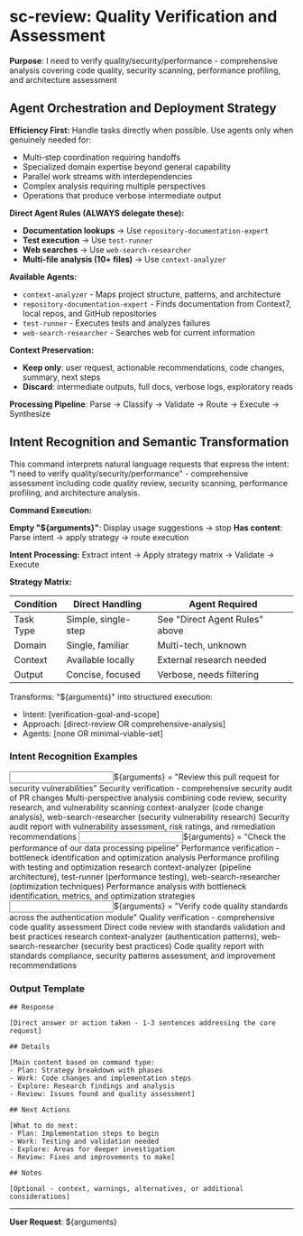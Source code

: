 # sc-review: Quality Verification and Assessment

**Purpose**: I need to verify quality/security/performance - comprehensive analysis covering code quality, security scanning, performance profiling, and architecture assessment

## Agent Orchestration and Deployment Strategy

**Efficiency First:** Handle tasks directly when possible. Use agents only when genuinely needed for:

- Multi-step coordination requiring handoffs
- Specialized domain expertise beyond general capability
- Parallel work streams with interdependencies
- Complex analysis requiring multiple perspectives
- Operations that produce verbose intermediate output

**Direct Agent Rules (ALWAYS delegate these):**

- **Documentation lookups** → Use `repository-documentation-expert`
- **Test execution** → Use `test-runner`
- **Web searches** → Use `web-search-researcher`
- **Multi-file analysis (10+ files)** → Use `context-analyzer`

**Available Agents:**

- `context-analyzer` - Maps project structure, patterns, and architecture
- `repository-documentation-expert` - Finds documentation from Context7, local repos, and GitHub repositories
- `test-runner` - Executes tests and analyzes failures
- `web-search-researcher` - Searches web for current information

**Context Preservation:**

- **Keep only**: user request, actionable recommendations, code changes, summary, next steps
- **Discard**: intermediate outputs, full docs, verbose logs, exploratory reads

**Processing Pipeline**: Parse → Classify → Validate → Route → Execute → Synthesize

## Intent Recognition and Semantic Transformation

This command interprets natural language requests that express the intent: "I need to verify quality/security/performance" - comprehensive assessment including code quality review, security scanning, performance profiling, and architecture analysis.

**Command Execution:**

**Empty "${arguments}"**: Display usage suggestions → stop
**Has content**: Parse intent → apply strategy → route execution

**Intent Processing:** Extract intent → Apply strategy matrix → Validate → Execute

**Strategy Matrix:**

| Condition | Direct Handling     | Agent Required                 |
| --------- | ------------------- | ------------------------------ |
| Task Type | Simple, single-step | See "Direct Agent Rules" above |
| Domain    | Single, familiar    | Multi-tech, unknown            |
| Context   | Available locally   | External research needed       |
| Output    | Concise, focused    | Verbose, needs filtering       |

Transforms: "${arguments}" into structured execution:

- Intent: [verification-goal-and-scope]
- Approach: [direct-review OR comprehensive-analysis]
- Agents: [none OR minimal-viable-set]

### Intent Recognition Examples

<example>
<input>${arguments} = "Review this pull request for security vulnerabilities"</input>
<intent>Security verification - comprehensive security audit of PR changes</intent>
<approach>Multi-perspective analysis combining code review, security research, and vulnerability scanning</approach>
<agents>context-analyzer (code change analysis), web-search-researcher (security vulnerability research)</agents>
<output>Security audit report with vulnerability assessment, risk ratings, and remediation recommendations</output>
</example>

<example>
<input>${arguments} = "Check the performance of our data processing pipeline"</input>
<intent>Performance verification - bottleneck identification and optimization analysis</intent>
<approach>Performance profiling with testing and optimization research</approach>
<agents>context-analyzer (pipeline architecture), test-runner (performance testing), web-search-researcher (optimization techniques)</agents>
<output>Performance analysis with bottleneck identification, metrics, and optimization strategies</output>
</example>

<example>
<input>${arguments} = "Verify code quality standards across the authentication module"</input>
<intent>Quality verification - comprehensive code quality assessment</intent>
<approach>Direct code review with standards validation and best practices research</approach>
<agents>context-analyzer (authentication patterns), web-search-researcher (security best practices)</agents>
<output>Code quality report with standards compliance, security patterns assessment, and improvement recommendations</output>
</example>

### Output Template

```
## Response

[Direct answer or action taken - 1-3 sentences addressing the core request]

## Details

[Main content based on command type:
- Plan: Strategy breakdown with phases
- Work: Code changes and implementation steps
- Explore: Research findings and analysis
- Review: Issues found and quality assessment]

## Next Actions

[What to do next:
- Plan: Implementation steps to begin
- Work: Testing and validation needed
- Explore: Areas for deeper investigation
- Review: Fixes and improvements to make]

## Notes

[Optional - context, warnings, alternatives, or additional considerations]
```

---

**User Request**: ${arguments}
